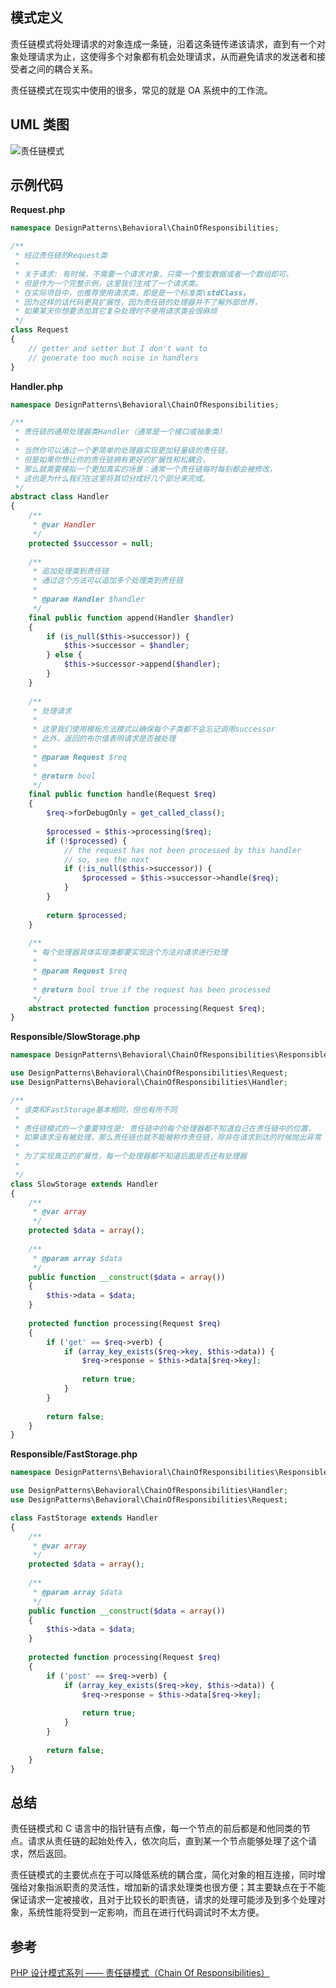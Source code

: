 ## 模式定义
责任链模式将处理请求的对象连成一条链，沿着这条链传递该请求，直到有一个对象处理请求为止，这使得多个对象都有机会处理请求，从而避免请求的发送者和接受者之间的耦合关系。

责任链模式在现实中使用的很多，常见的就是 OA 系统中的工作流。


## UML 类图
![责任链模式](http://cnd.qiniu.lin07ux.cn/markdown/1467785826557.png)


## 示例代码

**Request.php**

```php
namespace DesignPatterns\Behavioral\ChainOfResponsibilities;

/**
 * 经过责任链的Request类
 *
 * 关于请求: 有时候，不需要一个请求对象，只需一个整型数据或者一个数组即可。
 * 但是作为一个完整示例，这里我们生成了一个请求类。
 * 在实际项目中，也推荐使用请求类，即是是一个标准类\stdClass，
 * 因为这样的话代码更具扩展性，因为责任链的处理器并不了解外部世界，
 * 如果某天你想要添加其它复杂处理时不使用请求类会很麻烦
 */
class Request
{
    // getter and setter but I don't want to 
    // generate too much noise in handlers
}
```


**Handler.php**

```php
namespace DesignPatterns\Behavioral\ChainOfResponsibilities;

/**
 * 责任链的通用处理器类Handler（通常是一个接口或抽象类）
 *
 * 当然你可以通过一个更简单的处理器实现更加轻量级的责任链，
 * 但是如果你想让你的责任链拥有更好的扩展性和松耦合，
 * 那么就需要模拟一个更加真实的场景：通常一个责任链每时每刻都会被修改，
 * 这也是为什么我们在这里将其切分成好几个部分来完成。
 */
abstract class Handler
{
    /**
     * @var Handler
     */
    protected $successor = null;
    
    /**
     * 追加处理类到责任链
     * 通过这个方法可以追加多个处理类到责任链
     *
     * @param Handler $handler
     */
    final public function append(Handler $handler)
    {
        if (is_null($this->successor)) {
            $this->successor = $handler;
        } else {
            $this->successor->append($handler);
        }
    }
    
    /**
     * 处理请求
     *
     * 这里我们使用模板方法模式以确保每个子类都不会忘记调用successor
     * 此外，返回的布尔值表明请求是否被处理
     * 
     * @param Request $req
     *
     * @return bool
     */
    final public function handle(Request $req)
    {
        $req->forDebugOnly = get_called_class();
        
        $processed = $this->processing($req);
        if (!$processed) {
            // the request has not been processed by this handler 
            // so, see the next
            if (!is_null($this->successor)) {
                $processed = $this->successor->handle($req);
            }
        }
        
        return $processed;
    }
    
    /**
     * 每个处理器具体实现类都要实现这个方法对请求进行处理
     *
     * @param Request $req
     *
     * @return bool true if the request has been processed
     */
    abstract protected function processing(Request $req);
}
```

**Responsible/SlowStorage.php**

```php
namespace DesignPatterns\Behavioral\ChainOfResponsibilities\Responsible;

use DesignPatterns\Behavioral\ChainOfResponsibilities\Request;
use DesignPatterns\Behavioral\ChainOfResponsibilities\Handler;

/**
 * 该类和FastStorage基本相同，但也有所不同
 *
 * 责任链模式的一个重要特性是: 责任链中的每个处理器都不知道自己在责任链中的位置，
 * 如果请求没有被处理，那么责任链也就不能被称作责任链，除非在请求到达的时候抛出异常
 *
 * 为了实现真正的扩展性，每一个处理器都不知道后面是否还有处理器
 *
 */
class SlowStorage extends Handler
{
    /**
     * @var array
     */
    protected $data = array();
    
    /**
     * @param array $data
     */
    public function __construct($data = array())
    {
        $this->data = $data;
    }
    
    protected function processing(Request $req)
    {
        if ('get' == $req->verb) {
            if (array_key_exists($req->key, $this->data)) {
                $req->response = $this->data[$req->key];
                
                return true;
            }
        }
        
        return false;
    }
}
```

**Responsible/FastStorage.php**

```php
namespace DesignPatterns\Behavioral\ChainOfResponsibilities\Responsible;

use DesignPatterns\Behavioral\ChainOfResponsibilities\Handler;
use DesignPatterns\Behavioral\ChainOfResponsibilities\Request;

class FastStorage extends Handler
{
    /**
     * @var array
     */
    protected $data = array();
    
    /**
     * @param array $data
     */
    public function __construct($data = array())
    {
        $this->data = $data;
    }
    
    protected function processing(Request $req)
    {
        if ('post' == $req->verb) {
            if (array_key_exists($req->key, $this->data)) {
                $req->response = $this->data[$req->key];
                
                return true;
            }
        }
        
        return false;
    }
}
```


## 总结
责任链模式和 C 语言中的指针链有点像，每一个节点的前后都是和他同类的节点。请求从责任链的起始处传入，依次向后，直到某一个节点能够处理了这个请求，然后返回。

责任链模式的主要优点在于可以降低系统的耦合度，简化对象的相互连接，同时增强给对象指派职责的灵活性，增加新的请求处理类也很方便；其主要缺点在于不能保证请求一定被接收，且对于比较长的职责链，请求的处理可能涉及到多个处理对象，系统性能将受到一定影响，而且在进行代码调试时不太方便。


## 参考
[PHP 设计模式系列 —— 责任链模式（Chain Of Responsibilities）](http://laravelacademy.org/post/2858.html)

